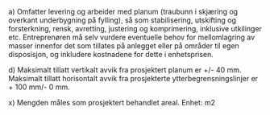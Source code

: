 a) Omfatter levering og arbeider med planum (traubunn i skjæring og overkant underbygning på fylling), så som stabilisering, utskifting og forsterkning, rensk, avretting, justering og komprimering, inklusive utkilinger etc.
Entreprenøren må selv vurdere eventuelle behov for mellomlagring av masser innenfor det som tillates på anlegget eller på områder til egen disposisjon, og inkludere kostnadene for dette i enhetsprisen.

d) Maksimalt tillatt vertikalt avvik fra prosjektert planum er +/- 40 mm. Maksimalt tillatt horisontalt avvik fra prosjekterte ytterbegrensningslinjer er + 100 mm/- 0 mm.

x) Mengden måles som prosjektert behandlet areal. Enhet: m2

